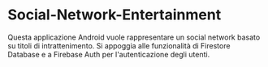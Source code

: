 # Social-Network-Entertainment
Questa applicazione Android vuole rappresentare un social network basato su titoli di intrattenimento.
Si appoggia alle funzionalità di Firestore Database e a Firebase Auth per l'autenticazione degli utenti.
